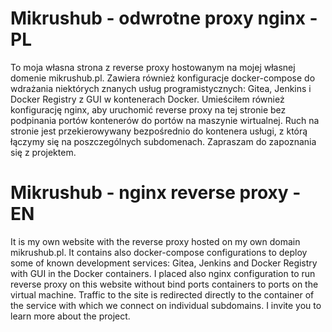 # Mikrushub - odwrotne proxy nginx - PL

To moja własna strona z reverse proxy hostowanym na mojej własnej domenie mikrushub.pl. Zawiera również konfiguracje docker-compose do wdrażania niektórych znanych usług programistycznych:
Gitea, Jenkins i Docker Registry z GUI w kontenerach Docker. Umieściłem również konfigurację nginx, aby uruchomić reverse proxy na tej stronie 
bez podpinania portów kontenerów do portów na maszynie wirtualnej. Ruch na stronie jest przekierowywany bezpośrednio do kontenera usługi, z którą łączymy się na poszczególnych subdomenach.
Zapraszam do zapoznania się z projektem.

# Mikrushub - nginx reverse proxy - EN

It is my own website with the reverse proxy hosted on my own domain mikrushub.pl. It contains also docker-compose configurations to deploy some of known development services:
Gitea, Jenkins and Docker Registry with GUI in the Docker containers. I placed also nginx configuration to run reverse proxy on this website 
without bind ports containers to ports on the virtual machine. Traffic to the site is redirected directly to the container of the service with which we connect on individual subdomains.
I invite you to learn more about the project.
